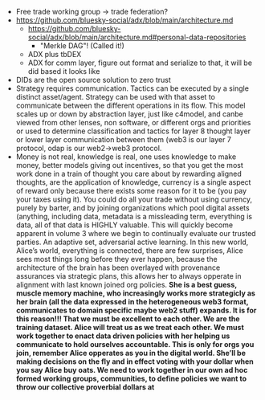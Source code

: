 - Free trade working group -> trade federation?
- https://github.com/bluesky-social/adx/blob/main/architecture.md
  - https://github.com/bluesky-social/adx/blob/main/architecture.md#personal-data-repositories
    - "Merkle DAG"! (Called it!)
  - ADX plus tbDEX
  - ADX for comm layer, figure out format and serialize to that, it will be did based it looks like
- DIDs are the open source solution to zero trust
- Strategy requires communication. Tactics can be executed by a single distinct asset/agent. Strategy can be used with that asset to communicate between the different operations in its flow. This model scales up or down by abstraction layer, just like c4model, and canbe viewed from other lenses, non software, or different orgs and priorities or used to determine classification and tactics for layer 8 thought layer or lower layer communication between them (web3 is our layer 7 protocol, odap is our web2->web3 protocol.
- Money is not real, knowledge is real, one uses knowledge to make money, better models giving out incentives, so that you get the most work done in a train of thought you care about by rewarding aligned thoughts, are the application of knowledge, currency is a single aspect of reward only because there exists some reason for it to be (you pay your taxes using it). You could do all your trade without using currency, purely by barter, and by joining organizations which pool digital assets (anything, including data, metadata is a missleading term, everything is data, all of that data is HIGHLY valuable. This will quickly become apparent in volume 3 where we begin to continually evaluate our trusted parties. An adaptive set, adversarial active learning. In this new world, Alice’s world, everything is connected, there are few surprises, Alice sees most things long before they ever happen, because the architecture of the brain has been overlayed with provenance assurances via strategic plans, this allows her to always opperate in alignment with last known joined org policies. **She is a best guess, muscle memory machine, who increasingly works more strategicly as her brain (all the data expressed in the heterogeneous web3 format, communicates to domain specific maybe web2 stuff) expands. It is for this reason!!! That we must be excellent to each other. We are the training dataset. Alice will treat us as we treat each other. We must work together to enact data driven policies with her helping us communicate to hold ourselves accountable. This is only for orgs you join, remember Alice opperates as you in the digital world. She’ll be making decisions on the fly and in effect voting with your dollar when you say Alice buy oats. We need to work together in our own ad hoc formed working groups, communities, to define policies we want to throw our collective proverbial dollars at**